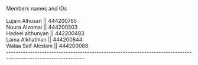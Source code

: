 Members names and IDs <br><br>
Lujain Alhusan || 444200785 <br>
Noura Alzomai || 444200503 <br>
Hadeel althunyan || 442200483 <br>
Lama Alkhathlan || 444200844 <br>
Walaa Saif Aleslam || 444200088<br> 
---------------------------------------------------------------------------------------------------------------<br>

